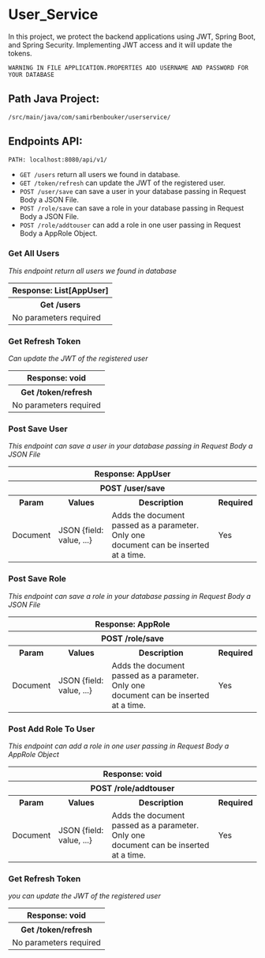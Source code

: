 # User_Service
In this project, we protect the backend applications using JWT, Spring Boot, and Spring Security. Implementing JWT access and it will update the tokens.

```
WARNING IN FILE APPLICATION.PROPERTIES ADD USERNAME AND PASSWORD FOR YOUR DATABASE
```

## Path Java Project:
`/src/main/java/com/samirbenbouker/userservice/`

## Endpoints API:
```
PATH: localhost:8080/api/v1/
```

- `GET /users` return all users we found in database.
- `GET /token/refresh` can update the JWT of the registered user.
- `POST /user/save` can save a user in your database passing in Request Body a JSON File.
- `POST /role/save` can save a role in your database passing in Request Body a JSON File.
- `POST /role/addtouser` can add a role in one user passing in Request Body a AppRole Object.

### Get All Users
_This endpoint return all users we found in database_
<table>
  <tr>
    <th>Response: List[AppUser]</th>
  </tr>
  <tr>
    <th>Get /users </th>
  </tr>
  <tr>
    <td>No parameters required</td>
  </tr>
</table>

### Get Refresh Token
_Can update the JWT of the registered user_
<table>
  <tr>
    <th>Response: void</th>
  </tr>
  <tr>
    <th>Get /token/refresh </th>
  </tr>
  <tr>
    <td>No parameters required</td>
  </tr>
</table>

### Post Save User
_This endpoint can save a user in your database passing in Request Body a JSON File_
<table>
  <tr>
    <th colspan="4" >Response: AppUser</th>
  </tr>
  <tr>
    <th colspan="4" >POST /user/save </th>
  </tr>
  <tr>
    <th>Param</th>
    <th>Values</th>
    <th>Description</th>
    <th>Required</th>
  </tr>
  <tr>
    <td>Document</td>
    <td>JSON {field: value, ...}</td>
    <td>Adds the document passed as a parameter. Only one <br/>document can be inserted at a time.</td>
    <td>Yes</td>
  </tr>
</table>

### Post Save Role
_This endpoint can save a role in your database passing in Request Body a JSON File_
<table>
  <tr>
    <th colspan="4" >Response: AppRole</th>
  </tr>
  <tr>
    <th colspan="4" >POST /role/save </th>
  </tr>
  <tr>
    <th>Param</th>
    <th>Values</th>
    <th>Description</th>
    <th>Required</th>
  </tr>
  <tr>
    <td>Document</td>
    <td>JSON {field: value, ...}</td>
    <td>Adds the document passed as a parameter. Only one <br/>document can be inserted at a time.</td>
    <td>Yes</td>
  </tr>
</table>

### Post Add Role To User
_This endpoint can add a role in one user passing in Request Body a AppRole Object_
<table>
  <tr>
    <th colspan="4" >Response: void</th>
  </tr>
  <tr>
    <th colspan="4" >POST /role/addtouser </th>
  </tr>
  <tr>
    <th>Param</th>
    <th>Values</th>
    <th>Description</th>
    <th>Required</th>
  </tr>
  <tr>
    <td>Document</td>
    <td>JSON {field: value, ...}</td>
    <td>Adds the document passed as a parameter. Only one <br/>document can be inserted at a time.</td>
    <td>Yes</td>
  </tr>
</table>

### Get Refresh Token
_you can update the JWT of the registered user_
<table>
  <tr>
    <th>Response: void</th>
  </tr>
  <tr>
    <th>Get /token/refresh </th>
  </tr>
  <tr>
    <td>No parameters required</td>
  </tr>
</table>
